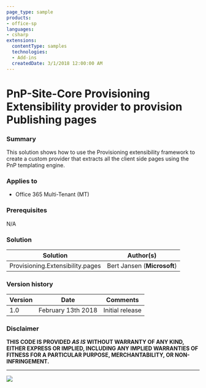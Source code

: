 ```yaml
---
page_type: sample
products:
- office-sp
languages:
- csharp
extensions:
  contentType: samples
  technologies:
  - Add-ins
  createdDate: 3/1/2018 12:00:00 AM
---
```

# PnP-Site-Core Provisioning Extensibility provider to provision Publishing pages #

### Summary ###
This solution shows how to use the Provisioning extensibility framework to create a custom provider that extracts all the client side pages using the PnP templating engine.

### Applies to ###
- Office 365 Multi-Tenant (MT)

### Prerequisites ###
N/A

### Solution ###
Solution | Author(s)
---------|----------
Provisioning.Extensibility.pages | Bert Jansen (**Microsoft**)

### Version history ###

Version  | Date | Comments
---------| -----| --------
1.0  | February 13th 2018 | Initial release

### Disclaimer ###
**THIS CODE IS PROVIDED *AS IS* WITHOUT WARRANTY OF ANY KIND, EITHER EXPRESS OR IMPLIED, INCLUDING ANY IMPLIED WARRANTIES OF FITNESS FOR A PARTICULAR PURPOSE, MERCHANTABILITY, OR NON-INFRINGEMENT.**

----------

<img src="https://telemetry.sharepointpnp.com/pnp/samples/Provisioning.Extensibility.Pages" />